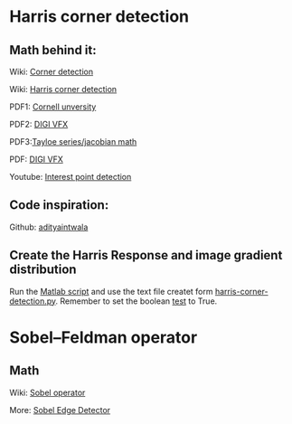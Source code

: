 # Harris corner detection

## Math behind it:
Wiki: [Corner detection](https://en.wikipedia.org/wiki/Corner_detection)

Wiki: [Harris corner detection](https://en.wikipedia.org/wiki/Harris_Corner_Detector)

PDF1: [Cornell unversity](http://www.cs.cornell.edu/courses/cs4670/2015sp/lectures/lec07_harris_web.pdf)

PDF2: [DIGI VFX](https://www.csie.ntu.edu.tw/~cyy/courses/vfx/20spring/lectures/handouts/lec06_feature_4up.pdf)

PDF3:[Tayloe series/jacobian math](http://www.cs.cmu.edu/~16385/s17/Slides/14.4_Alignment__LucasKanade.pdf)

PDF: [DIGI VFX](https://www.csie.ntu.edu.tw/~cyy/courses/vfx/20spring/lectures/handouts/lec06_feature_4up.pdf)

Youtube: [Interest point detection](https://www.youtube.com/watch?v=_qgKQGsuKeQ)

## Code inspiration:

Github: [adityaintwala](https://github.com/adityaintwala/Harris-Corner-Detection)

## Create the Harris Response and image gradient distribution
Run the [Matlab script](https://github.com/MadsRossen/fish_box/blob/detection/HarrisResponse.m)
and use the text file createt form [harris-corner-detection.py](https://github.com/MadsRossen/fish_box/blob/detection/harris-corner-detection.py). Remember to set the boolean [test](https://github.com/MadsRossen/fish_box/blob/f1947c68d0196c51ed7bfd74ac125ea4fe3149b0/harris-corner-detection.py#L14) to True.

# Sobel–Feldman operator

## Math 

Wiki: [Sobel operator](https://en.wikipedia.org/wiki/Sobel_operator)

More: [Sobel Edge Detector](https://homepages.inf.ed.ac.uk/rbf/HIPR2/sobel.htm)
